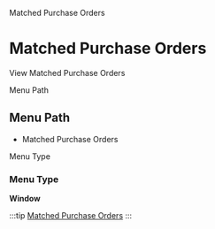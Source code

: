 
Matched Purchase Orders
# Matched Purchase Orders


View Matched Purchase Orders

Menu Path
## Menu Path



- Matched Purchase Orders

Menu Type
### Menu Type

**Window**


:::tip
[Matched Purchase Orders](functional-guide/window/window-matched-purchase-orders.md)
:::